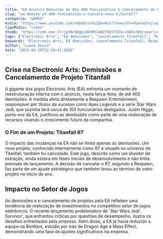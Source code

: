 ```yaml
---
title: "EA Anuncia Demissão de Até 400 Funcionários e Cancelamento de Novo Jogo Titanfall"
slug: "ea-demite-at-400-funcionrios-e-cancela-novo-titanfall"
categoria: "GAMES"
midia: "https://www.youtube.com/embed/nskLSpbw4cs?showinfo=0&enablejsapi=1"
tipoMidia: "video"
thumb: "https://cdn.ome.lt/jpVNr80gpuOEmM53aNZ7EDJ7dIU=/480x360/smart/extras/conteudos/Design_sem_nome_-_2025-04-29T181900.868.png"
tags: ["Electronic Arts", "EA demissões", "cancelamento Titanfall", "Respawn Entertainment", "reestruturação EA", "indústria de jogos"]
keywords: "Electronic Arts, EA demissões, cancelamento Titanfall, Respawn Entertainment, reestruturação EA, indústria de jogos"
author: "Luana Souza"
data: "2025-04-29T22:19:41.658Z"
---
```


## Crise na Electronic Arts: Demissões e Cancelamento de Projeto Titanfall

A gigante dos jogos Electronic Arts (EA) enfrenta um momento de reestruturação interna com o anúncio, nesta terça-feira, de até 400 demissões. A medida afeta diretamente a Respawn Entertainment, responsável por títulos de sucesso como Apex Legends e a série Star Wars Jedi, que sozinha terá cerca de 100 funcionários desligados. Justin Higgs, porta-voz da EA, justificou as demissões como parte de uma realocação de recursos visando o crescimento futuro da companhia.

### O Fim de um Projeto: Titanfall R7

O impacto das mudanças na EA não se limita apenas às demissões. Um novo projeto, conhecido internamente como R7 e situado no universo de Titanfall, também foi cancelado. Este jogo, descrito como um shooter de extração, ainda estava em fases iniciais de desenvolvimento e não tinha previsão de lançamento. A decisão de cancelar o R7, segundo a Respawn, faz parte de um ajuste estratégico que também levou ao término de outro projeto no início do ano.

## Impacto no Setor de Jogos

As demissões e o cancelamento de projetos pela EA refletem uma tendência de realocação de investimentos no competitivo setor de jogos eletrônicos. O recente lançamento problemático de 'Star Wars Jedi: Survivor', que enfrentou críticas por questões de desempenho, ilustra os desafios enfrentados pela empresa. Além disso, a EA já havia reduzido a equipe na BioWare, estúdio por trás de Dragon Age e Mass Effect, demonstrando uma fase de ajustes significativos na empresa.